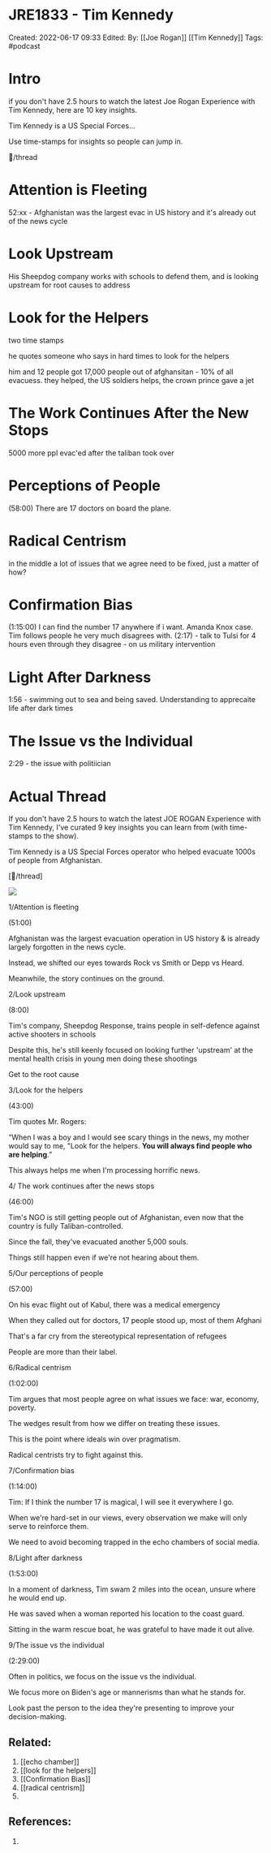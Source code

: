 # JRE1833 - Tim Kennedy
Created: 2022-06-17 09:33
Edited: 
By: [[Joe Rogan]] [[Tim Kennedy]]
Tags: #podcast 

# Intro
if you don't have 2.5 hours to watch the latest Joe Rogan Experience with Tim Kennedy, here are 10 key insights.

Tim Kennedy is a US Special Forces...

Use time-stamps for insights so people can jump in.

🧵/thread

# Attention is Fleeting
52:xx - Afghanistan was the largest evac in US history and it's already out of the news cycle

# Look Upstream
His Sheepdog company works with schools to defend them, and is looking upstream for root causes to address

# Look for the Helpers
two time stamps

he quotes someone who says in hard times to look for the helpers

him and 12 people got 17,000 people out of afghansitan - 10% of all evacuess. they helped, the US soldiers helps, the crown prince gave a jet

# The Work Continues After the New Stops
5000 more ppl evac'ed after the taliban took over

# Perceptions of People
(58:00) There are 17 doctors on board the plane.

# Radical Centrism
in the middle a lot of issues that we agree need to be fixed, just a matter of how?


# Confirmation Bias
(1:15:00) I can find the number 17 anywhere if i want. Amanda Knox case. Tim follows people he very much disagrees with.
(2:17) - talk to Tulsi for 4 hours even through they disagree - on us military intervention


# Light After Darkness
1:56 - swimming out to sea and being saved. Understanding to apprecaite life after dark times

# The Issue vs the Individual
2:29 - the issue with politiician


# Actual Thread

If you don't have 2.5 hours to watch the latest JOE ROGAN Experience with Tim Kennedy, I've curated 9 key insights you can learn from (with time-stamps to the show).

Tim Kennedy is a US Special Forces operator who helped evacuate 1000s of people from Afghanistan.

[🧵/thread]

![](https://firebasestorage.googleapis.com/v0/b/typeshare-2027d.appspot.com/o/E5D9AJ0z1hd53f7EDL6Gtf7VoMG3%2F-N4mbgXqB9q18tUgPFVZ%2F6s7bge?alt=media&token=9559c94d-a6c2-47d6-bb1f-a19e73272c88)

1/Attention is fleeting

(51:00)

Afghanistan was the largest evacuation operation in US history & is already largely forgotten in the news cycle.

Instead, we shifted our eyes towards Rock vs Smith or Depp vs Heard.

Meanwhile, the story continues on the ground.

2/Look upstream

(8:00)

Tim's company, Sheepdog Response, trains people in self-defence against active shooters in schools

Despite this, he's still keenly focused on looking further 'upstream' at the mental health crisis in young men doing these shootings

Get to the root cause

3/Look for the helpers

(43:00)

Tim quotes Mr. Rogers:

“When I was a boy and I would see scary things in the news, my mother would say to me, "Look for the helpers. **You will always find people who are helping**.”

This always helps me when I'm processing horrific news.

4/ The work continues after the news stops

(46:00)

Tim's NGO is still getting people out of Afghanistan, even now that the country is fully Taliban-controlled.

Since the fall, they've evacuated another 5,000 souls. 

Things still happen even if we're not hearing about them.

5/Our perceptions of people

(57:00)

On his evac flight out of Kabul, there was a medical emergency

When they called out for doctors, 17 people stood up, most of them Afghani

That's a far cry from the stereotypical representation of refugees

People are more than their label.

6/Radical centrism

(1:02:00)

Tim argues that most people agree on what issues we face: war, economy, poverty.

The wedges result from how we differ on treating these issues.

This is the point where ideals win over pragmatism.

Radical centrists try to fight against this.

7/Confirmation bias

(1:14:00)

Tim: If I think the number 17 is magical, I will see it everywhere I go.

When we're hard-set in our views, every observation we make will only serve to reinforce them.

We need to avoid becoming trapped in the echo chambers of social media.

8/Light after darkness

(1:53:00)

In a moment of darkness, Tim swam 2 miles into the ocean, unsure where he would end up.

He was saved when a woman reported his location to the coast guard.

Sitting in the warm rescue boat, he was grateful to have made it out alive.

9/The issue vs the individual

(2:29:00)

Often in politics, we focus on the issue vs the individual.

We focus more on Biden's age or mannerisms than what he stands for.

Look past the person to the idea they're presenting to improve your decision-making.

## Related:
1. [[echo chamber]]
2. [[look for the helpers]]
3. [[Confirmation Bias]]
4. [[radical centrism]]
5. 

## References:
1. 

